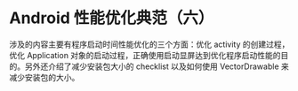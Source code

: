 # Android 性能优化典范（六）
涉及的内容主要有程序启动时间性能优化的三个方面：优化 activity 的创建过程，优化 Application 对象的启动过程，正确使用启动显屏达到优化程序启动性能的目的。另外还介绍了减少安装包大小的 checklist 以及如何使用 VectorDrawable 来减少安装包的大小。
